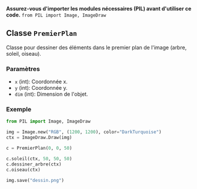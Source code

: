 <div class="warning">
    <strong>Assurez-vous d'importer les modules nécessaires (PIL) avant d'utiliser ce code.</strong>
    <code>from PIL import Image, ImageDraw</code>
</div>


## Classe `PremierPlan`

Classe pour dessiner des éléments dans le premier plan de l'image (arbre, soleil, oiseau).

### Paramètres
- `x` (int): Coordonnée x.
- `y` (int): Coordonnée y.
- `dim` (int): Dimension de l'objet.

### Exemple

```python
from PIL import Image, ImageDraw

img = Image.new("RGB", (1200, 1200), color="DarkTurquoise")
ctx = ImageDraw.Draw(img)

c = PremierPlan(0, 0, 50)

c.soleil(ctx, 50, 50, 50)
c.dessiner_arbre(ctx)
c.oiseau(ctx)

img.save("dessin.png")
